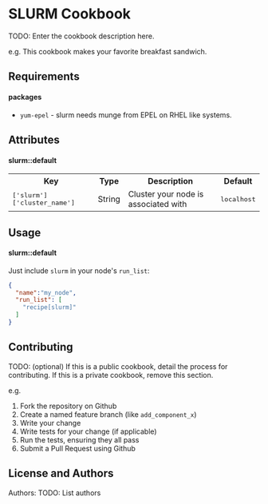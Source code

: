 SLURM Cookbook
=======================
TODO: Enter the cookbook description here.

e.g.
This cookbook makes your favorite breakfast sandwich.

Requirements
------------

#### packages
- `yum-epel` - slurm needs munge from EPEL on RHEL like systems.

Attributes
----------

#### slurm::default
<table>
  <tr>
    <th>Key</th>
    <th>Type</th>
    <th>Description</th>
    <th>Default</th>
  </tr>
  <tr>
    <td><tt>['slurm']['cluster_name']</tt></td>
    <td>String</td>
    <td>Cluster your node is associated with</td>
    <td><tt>localhost</tt></td>
  </tr>
</table>

Usage
-----
#### slurm::default

Just include `slurm` in your node's `run_list`:

```json
{
  "name":"my_node",
  "run_list": [
    "recipe[slurm]"
  ]
}
```

Contributing
------------
TODO: (optional) If this is a public cookbook, detail the process for contributing. If this is a private cookbook, remove this section.

e.g.
1. Fork the repository on Github
2. Create a named feature branch (like `add_component_x`)
3. Write your change
4. Write tests for your change (if applicable)
5. Run the tests, ensuring they all pass
6. Submit a Pull Request using Github

License and Authors
-------------------
Authors: TODO: List authors
